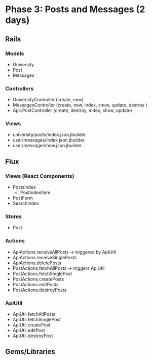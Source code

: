 # Phase 3: Posts and Messages (2 days)

## Rails
### Models
* University
* Post
* Messages

### Controllers
* UniversityController (create, new)
* MessagesController (create, new, index, show, update, destroy )
* Api::PostController (create, destroy, index, show, update)


### Views
* university/posts/index.json.jbuilder
* user/messages/index.json.jbuilder
* user/message/show.json.jbuilder

## Flux
### Views (React Components)
* PostsIndex
  - PostIndexItem
* PostForm
* SearchIndex

### Stores
* Post

### Actions
* ApiActions.receiveAllPosts -> triggered by ApiUtil
* ApiActions.receiveSinglePosts
* ApiActions.deletePosts
* PostActions.fetchAllPosts -> triggers ApiUtil
* PostActions.fetchSinglePost
* PostActions.createPosts
* PostActions.editPosts
* PostActions.destroyPosts

### ApiUtil
* ApiUtil.fetchAllPosts
* ApiUtil.fetchSinglePost
* ApiUtil.createPost
* ApiUtil.editPost
* ApiUtil.destroyPost

## Gems/Libraries
